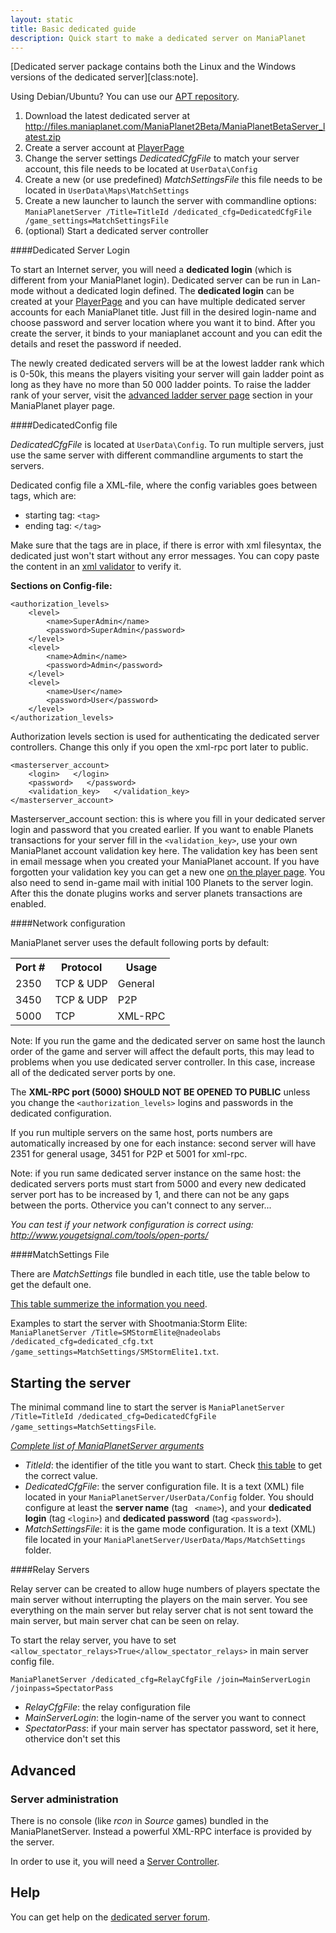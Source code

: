 ```yaml
---
layout: static
title: Basic dedicated guide
description: Quick start to make a dedicated server on ManiaPlanet
---
```


[Dedicated server package contains both the Linux and the Windows versions of the dedicated server][class:note].

Using Debian/Ubuntu? You can use our [APT repository](../tools/apt.html).

1. Download the latest dedicated server at http://files.maniaplanet.com/ManiaPlanet2Beta/ManiaPlanetBetaServer_latest.zip 
2. Create a server account at [PlayerPage](https://player.maniaplanet.com/advanced/dedicated-servers)
3. Change the server settings *DedicatedCfgFile* to match your server account, this file needs to be located at `UserData\Config`
4. Create a new (or use predefined) *MatchSettingsFile* this file needs to be located in `UserData\Maps\MatchSettings` 
5. Create a new launcher to launch the server with commandline options: `ManiaPlanetServer /Title=TitleId /dedicated_cfg=DedicatedCfgFile /game_settings=MatchSettingsFile`
6. (optional) Start a dedicated server controller


####Dedicated Server Login

To start an Internet server, you will need a **dedicated login** (which is different from your ManiaPlanet login). Dedicated server can be run in Lan-mode without a dedicated login defined. The **dedicated login** can be created at your [PlayerPage](https://player.maniaplanet.com/advanced/dedicated-servers) and you can have multiple dedicated server accounts for each ManiaPlanet title. Just fill in the desired login-name and choose password and server location where you want it to bind. After you create the server, it binds to your maniaplanet account and you can edit the details and reset the password if needed.

The newly created dedicated servers will be at the lowest ladder rank which is 0-50k, this means the players visiting your server will gain ladder point as long as they have no more than 50 000 ladder points. To raise the ladder rank of your server, visit the [advanced ladder server page](https://player.maniaplanet.com/advanced/ladder-servers) section in your ManiaPlanet player page.

####DedicatedConfig file

*DedicatedCfgFile* is located at `UserData\Config`.
To run multiple servers, just use the same server with different commandline arguments to start the servers.

Dedicated config file a XML-file, where the config variables goes between tags, which are:

* starting tag: `<tag>`
* ending tag: `</tag>`

Make sure that the tags are in place, if there is error with xml filesyntax, the dedicated just won't start without any error messages. You can copy paste the content in an [xml validator](http://www.validome.org/xml/) to verify it.

**Sections on Config-file:**

	<authorization_levels>
		<level>
			<name>SuperAdmin</name>
			<password>SuperAdmin</password>
		</level>
		<level>
			<name>Admin</name>
			<password>Admin</password>
		</level>
		<level>
			<name>User</name>
			<password>User</password>
		</level>
	</authorization_levels>

	
Authorization levels section is used for authenticating the dedicated server controllers. 
Change this only if you open the xml-rpc port later to public.


	<masterserver_account>
		<login>   </login>
		<password>   </password>
		<validation_key>   </validation_key>
	</masterserver_account>

	
Masterserver_account section: this is where you fill in your dedicated server login and password that you created earlier. 
If you want to enable Planets transactions for your server fill in the `<validation_key>`, use your own ManiaPlanet account validation key here. The validation key has been sent in email message when you created your ManiaPlanet account. If you have forgotten your validation key you can get a new one [on the player page](https://player.maniaplanet.com/account/validation-code). You also need to send in-game mail with initial 100 Planets to the server login. After this the donate plugins works and server planets transactions are enabled. 

####Network configuration

ManiaPlanet server uses the default following ports by default:

<table>
  <tr>
    <th>Port #</th><th>Protocol</th><th>Usage</th>
  </tr>
  <tr> 
    <td>2350</td><td>TCP & UDP</td><td>General</td>
  </tr>
  <tr>
    <td>3450</td><td>TCP & UDP</td><td>P2P</td>
  </tr>
  <tr>
    <td>5000</td><td>TCP</td><td>XML-RPC</td>
  </tr>
</table>

Note: If you run the game and the dedicated server on same host the launch order of the game and server will affect the default ports, this may lead to problems when you use dedicated server controller. In this case, increase all of the dedicated server ports by one.

The **XML-RPC port (5000) SHOULD NOT BE OPENED TO PUBLIC** unless you change the `<authorization_levels>` logins and passwords in the dedicated configuration.

If you run multiple servers on the same host, ports numbers are automatically increased by one for each instance: second server will have 2351 for general usage, 3451 for P2P et 5001 for xml-rpc.

Note: if you run same dedicated server instance on the same host: the dedicated servers ports must start from 5000 and every new dedicated server port has to be increased by 1, and there can not be any gaps between the ports. Othervice you can't connect to any server...

*You can test if your network configuration is correct using: <http://www.yougetsignal.com/tools/open-ports/>*


####MatchSettings File

There are *MatchSettings* file bundled in each title, use the table below to get the default one. 

[This table summerize the information you need](titleids.html).

Examples to start the server with Shootmania:Storm Elite: `ManiaPlanetServer /Title=SMStormElite@nadeolabs /dedicated_cfg=dedicated_cfg.txt /game_settings=MatchSettings/SMStormElite1.txt`.

Starting the server
-------------------

The minimal command line to start the server is `ManiaPlanetServer /Title=TitleId /dedicated_cfg=DedicatedCfgFile /game_settings=MatchSettingsFile`.

*[Complete list of ManiaPlanetServer arguments](command-line.html)*

* *TitleId*: the identifier of the title you want to start. Check [this table](titleids.html) to get the correct value.
* *DedicatedCfgFile*: the server configuration file. It is a text (XML) file located in your `ManiaPlanetServer/UserData/Config` folder. You should configure at least the **server name** (tag ` <name>`), and your **dedicated login** (tag `<login>`) and **dedicated password** (tag `<password>`).
* *MatchSettingsFile*: it is the game mode configuration. It is a text (XML) file located in your `ManiaPlanetServer/UserData/Maps/MatchSettings` folder.

####Relay Servers


Relay server can be created to allow huge numbers of players spectate the main server without interrupting the players on the main server. You see everything on the main server but relay server chat is not sent toward the main server, but main server chat can be seen on relay.

To start the relay server, you have to set `<allow_spectator_relays>True</allow_spectator_relays>` in main server config file. 

`ManiaPlanetServer /dedicated_cfg=RelayCfgFile /join=MainServerLogin /joinpass=SpectatorPass`

* *RelayCfgFile*: the relay configuration file
* *MainServerLogin*: the login-name of the server you want to connect
* *SpectatorPass*: if your main server has spectator password, set it here, othervice don't set this


Advanced
--------

### Server administration

There is no console (like *rcon* in *Source* games) bundled in the ManiaPlanetServer. Instead a powerful XML-RPC interface is provided by the server.

In order to use it, you will need a [Server Controller](tools.html#server-controllers).

## Help

You can get help on the [dedicated server forum](http://forum.maniaplanet.com/viewforum.php?f=261).


